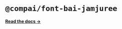 # `@compai/font-bai-jamjuree`

[**Read the docs &rarr;**](https://components.ai/docs/typefaces/bai-jamjuree)
